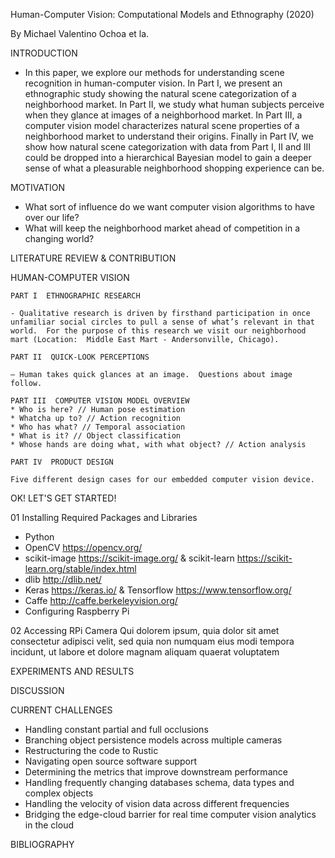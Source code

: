 Human-Computer Vision:  Computational Models and Ethnography (2020)

By Michael Valentino Ochoa et la.


INTRODUCTION 

- In this paper, we explore our methods for understanding scene recognition in human-computer vision. In Part I, we present an ethnographic study showing the natural scene categorization of a neighborhood market. In Part II, we study what human subjects perceive when they glance at images of a neighborhood market. In Part III, a computer vision model characterizes natural scene properties of a neighborhood market to understand their origins.  Finally in Part IV, we show how natural scene categorization with data from Part I, II and III could be dropped into a hierarchical Bayesian model to gain a deeper sense of what a pleasurable neighborhood shopping experience can be.

MOTIVATION

- What sort of influence do we want computer vision algorithms to have over our life? 
- What will keep the neighborhood market ahead of competition in a changing world?

LITERATURE REVIEW & CONTRIBUTION

HUMAN-COMPUTER VISION 

	PART I  ETHNOGRAPHIC RESEARCH

    - Qualitative research is driven by firsthand participation in once unfamiliar social circles to pull a sense of what’s relevant in that world.  For the purpose of this research we visit our neighborhood mart (Location:  Middle East Mart - Andersonville, Chicago).

	PART II  QUICK-LOOK PERCEPTIONS

	— Human takes quick glances at an image.  Questions about image follow.

	PART III  COMPUTER VISION MODEL OVERVIEW
    * Who is here? // Human pose estimation
    * Whatcha up to? // Action recognition
    * Who has what? // Temporal association
    * What is it? // Object classification
    * Whose hands are doing what, with what object? // Action analysis 

	PART IV  PRODUCT DESIGN

	Five different design cases for our embedded computer vision device.  

OK! LET'S GET STARTED!

01 Installing Required Packages and Libraries
* Python
* OpenCV https://opencv.org/
* scikit-image https://scikit-image.org/ & scikit-learn https://scikit-learn.org/stable/index.html
* dlib http://dlib.net/
* Keras https://keras.io/ & Tensorflow https://www.tensorflow.org/
* Caffe http://caffe.berkeleyvision.org/
* Configuring Raspberry Pi

02 Accessing RPi Camera
Qui dolorem ipsum, quia dolor sit amet consectetur adipisci velit, sed quia non numquam eius modi tempora incidunt, ut labore et dolore magnam aliquam quaerat voluptatem

EXPERIMENTS AND RESULTS

DISCUSSION 

CURRENT CHALLENGES
* Handling constant partial and full occlusions
* Branching object persistence models across multiple cameras
* Restructuring the code to Rustic
* Navigating open source software support
* Determining the metrics that improve downstream performance
* Handling frequently changing databases schema, data types and complex objects
* Handling the velocity of vision data across different frequencies
* Bridging the edge-cloud barrier for real time computer vision analytics in the cloud 

BIBLIOGRAPHY
